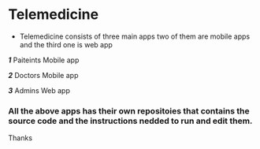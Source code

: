 # Telemedicine

* Telemedicine consists of three main apps two of them are mobile apps and the third one is web app

***1*** Paiteints Mobile app

***2*** Doctors Mobile app

***3*** Admins Web app

### All the above apps has their own repositoies that contains the source code and the instructions nedded to run and edit them.

Thanks

